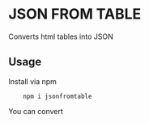 # JSON FROM TABLE

Converts html tables into JSON

## Usage

Install via npm

```npm
    npm i jsonfromtable
```

You can convert
